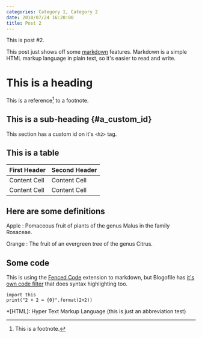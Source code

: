 ```yaml
---
categories: Category 1, Category 2
date: 2010/07/24 16:20:00
title: Post 2
---
```

This is post #2.

This post just shows off some [markdown][] features. Markdown is a simple HTML markup language in plain text, so it's easier to read and write.

# This is a heading

This is a reference[^1] to a footnote.

## This is a sub-heading  {#a_custom_id}

This section has a custom id on it's ``<h2>`` tag.

## This is a table

First Header  | Second Header
------------- | -------------
Content Cell  | Content Cell
Content Cell  | Content Cell

## Here are some definitions

Apple
:   Pomaceous fruit of plants of the genus Malus in 
    the family Rosaceae.

Orange
:   The fruit of an evergreen tree of the genus Citrus.

## Some code

This is using the [Fenced Code](http://www.freewisdom.org/projects/python-markdown/Fenced_Code_Blocks) extension to markdown, but Blogofile has [it's own code filter](/blog/2009/08/29/syntax-highlight-test/) that does syntax highlighting too.

~~~~{.python}
import this
print("2 + 2 = {0}".format(2+2))
~~~~

[markdown]: http://www.freewisdom.org/projects/python-markdown/ "Markdown in Python"

[^1]: This is a footnote.

*[HTML]: Hyper Text Markup Language (this is just an abbreviation test)
